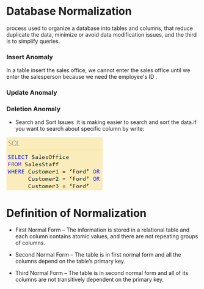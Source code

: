 # Database Normalization

process used to organize a database into tables and columns, that reduce duplicate the data, minimize or avoid data modification issues, and the third is to simplify queries.

### Insert Anomaly

In a table insert the sales office, we cannot enter the sales office until we enter the salesperson because we need the employee's ID .

### Update Anomaly
### Deletion Anomaly

- Search and Sort Issues :it is making easier to search and sort the data.if you want to search about specific column by write:

![](imgs/database.PNG)

# Definition of Normalization

- First Normal Form – The information is stored in a relational table and each column contains atomic values, and there are not repeating groups of columns.

- Second Normal Form – The table is in first normal form and all the columns depend on the table’s primary key.

- Third Normal Form – The table is in second normal form and all of its columns are not transitively dependent on the primary key.

